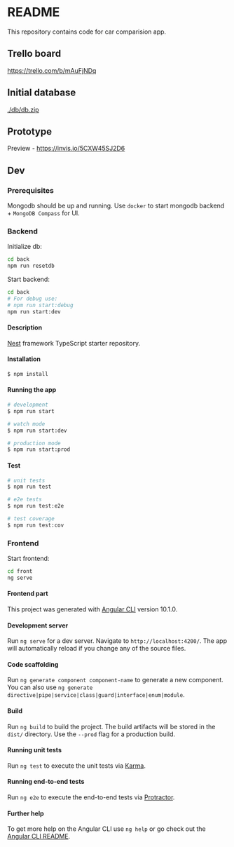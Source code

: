 # README

This repository contains code for car comparision app.

## Trello board

<https://trello.com/b/mAuFjNDq>

## Initial database

[./db/db.zip](./db/db.zip)

## Prototype

Preview - <https://invis.io/5CXW45SJ2D6>

## Dev

### Prerequisites

Mongodb should be up and running. Use `docker` to start mongodb backend + `MongoDB Compass` for UI.

### Backend

Initialize db:

```bash
cd back
npm run resetdb
```

Start backend:

```bash
cd back
# For debug use:
# npm run start:debug
npm run start:dev
```

#### Description

[Nest](https://github.com/nestjs/nest) framework TypeScript starter repository.

#### Installation

```bash
$ npm install
```

#### Running the app

```bash
# development
$ npm run start

# watch mode
$ npm run start:dev

# production mode
$ npm run start:prod
```

#### Test

```bash
# unit tests
$ npm run test

# e2e tests
$ npm run test:e2e

# test coverage
$ npm run test:cov
```

### Frontend

Start frontend:

```bash
cd front
ng serve
```

#### Frontend part

This project was generated with [Angular CLI](https://github.com/angular/angular-cli) version 10.1.0.

#### Development server

Run `ng serve` for a dev server. Navigate to `http://localhost:4200/`. The app will automatically reload if you change any of the source files.

#### Code scaffolding

Run `ng generate component component-name` to generate a new component. You can also use `ng generate directive|pipe|service|class|guard|interface|enum|module`.

#### Build

Run `ng build` to build the project. The build artifacts will be stored in the `dist/` directory. Use the `--prod` flag for a production build.

#### Running unit tests

Run `ng test` to execute the unit tests via [Karma](https://karma-runner.github.io).

#### Running end-to-end tests

Run `ng e2e` to execute the end-to-end tests via [Protractor](http://www.protractortest.org/).

#### Further help

To get more help on the Angular CLI use `ng help` or go check out the [Angular CLI README](https://github.com/angular/angular-cli/blob/master/README.md).
